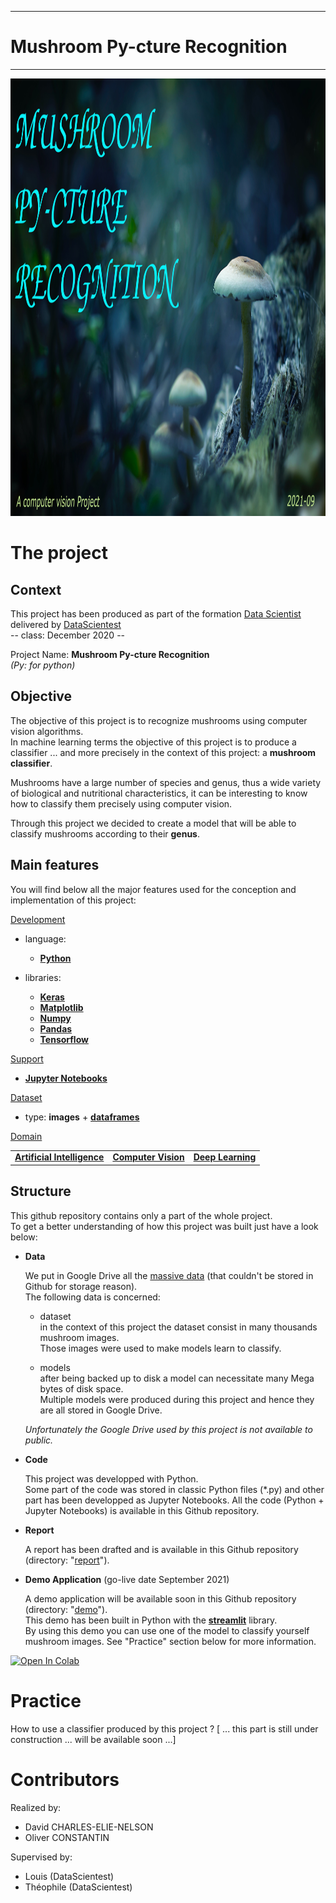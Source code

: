 <hr style="border-width: 2px ; border-color: #75dfc1">  

# Mushroom Py-cture Recognition

<hr style="border-width: 2px ; border-color: #75dfc1">  

<img src="./resources/images/title_image.jpg" style="height: 700px">

# The project

## Context

This project has been produced as part of the formation [Data Scientist](https://datascientest.com/formation-data-scientist) delivered by [DataScientest](https://datascientest.com/)  
-- class: December 2020 --

Project Name: **Mushroom Py-cture Recognition**  
*(Py: for python)*

## Objective

The objective of this project is to recognize mushrooms using computer vision algorithms.  
In machine learning terms the objective of this project is to produce a classifier ... and more precisely in the context of this project: a **mushroom classifier**.

Mushrooms have a large number of species and genus,
thus a wide variety of biological and nutritional characteristics, it can be interesting
to know how to classify them precisely using computer vision.

Through this project we decided to create a model that will be able to classify mushrooms according to their **genus**.


## Main features

You will find below all the major features used for the conception and implementation of this project:

<u>Development</u>  

   * language:
      * [**Python**](https://www.python.org/)

   * libraries:
      * [**Keras**](https://keras.io/)
      * [**Matplotlib**](https://matplotlib.org/)
      * [**Numpy**](https://numpy.org/)
      * [**Pandas**](https://pandas.pydata.org/)
      * [**Tensorflow**](https://www.tensorflow.org/?hl=fr)

<u>Support</u>

   * [**Jupyter Notebooks**](https://jupyter.org/)

<u>Dataset</u>

   * type: **images** + [**dataframes**](https://pandas.pydata.org/docs/user_guide/dsintro.html#dataframe)

<u>Domain</u>

   <table>
      <tr>
         <td><b><a href='https://en.wikipedia.org/wiki/Artificial_intelligence'>Artificial Intelligence</a></b></td>
         <td><b><a href='https://en.wikipedia.org/wiki/Computer_vision'>Computer Vision</a></b></td>
         <td><b><a href='https://en.wikipedia.org/wiki/Deep_learning'>Deep Learning</a></b></td>
      </tr>
   </table>


## Structure

This github repository contains only a part of the whole project.  
To get a better understanding of how this project was built just have a look below:

   * **Data**  
   
     We put in Google Drive all the <u>massive data</u> (that couldn't be stored in Github for storage reason).  
     The following data is concerned:  
     
       - dataset  
         in the context of this project the dataset consist in many thousands mushroom images.  
         Those images were used to make models learn to classify.
         
       - models  
         after being backed up to disk a model can necessitate many Mega bytes of disk space.  
         Multiple models were produced during this project and hence they are all stored in Google Drive.

     *Unfortunately the Google Drive used by this project is not available to public.*
     
     
   * **Code**

     This project was developped with Python.  
     Some part of the code was stored in classic Python files (*.py) and other part has been developped as Jupyter Notebooks.
     All the code (Python + Jupyter Notebooks) is available in this Github repository. 


   * **Report**

     A report has been drafted and is available in this Github repository (directory: "[report](https://github.com/DataScientest-Studio/Muhsroom_Py-cture_Recognition/blob/main/report/rapport.docx)").


   * **Demo Application** (go-live date September 2021)

     A demo application will be available soon in this Github repository (directory: "[demo](https://github.com/DataScientest-Studio/Muhsroom_Py-cture_Recognition/tree/main/demo)").  
     This demo has been built in Python with the [**streamlit**](https://streamlit.io/) library.  
     By using this demo you can use one of the model to classify yourself mushroom images.
     See "Practice" section below for more information.
     
[![Open In Colab](https://colab.research.google.com/assets/colab-badge.svg)](https://colab.research.google.com/github/DCEN-tech/Mushroom_Py-cture_Recognition/blob/main/demo_streamlitColab.ipynb)

# Practice

How to use a classifier produced by this project ?
[ ... this part is still under construction ... will be available soon ...]


# Contributors

Realized by:

   * David CHARLES-ELIE-NELSON
   * Oliver CONSTANTIN

Supervised by:

   * Louis (DataScientest)
   * Théophile (DataScientest)
   

